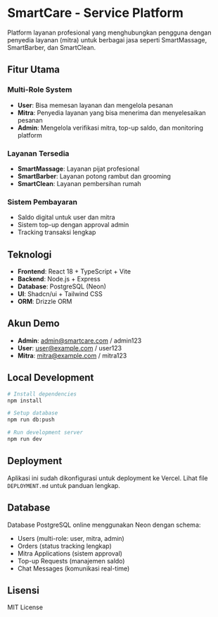 # SmartCare - Service Platform

Platform layanan profesional yang menghubungkan pengguna dengan penyedia layanan (mitra) untuk berbagai jasa seperti SmartMassage, SmartBarber, dan SmartClean.

## Fitur Utama

### Multi-Role System
- **User**: Bisa memesan layanan dan mengelola pesanan
- **Mitra**: Penyedia layanan yang bisa menerima dan menyelesaikan pesanan
- **Admin**: Mengelola verifikasi mitra, top-up saldo, dan monitoring platform

### Layanan Tersedia
- **SmartMassage**: Layanan pijat profesional
- **SmartBarber**: Layanan potong rambut dan grooming
- **SmartClean**: Layanan pembersihan rumah

### Sistem Pembayaran
- Saldo digital untuk user dan mitra
- Sistem top-up dengan approval admin
- Tracking transaksi lengkap

## Teknologi

- **Frontend**: React 18 + TypeScript + Vite
- **Backend**: Node.js + Express
- **Database**: PostgreSQL (Neon)
- **UI**: Shadcn/ui + Tailwind CSS
- **ORM**: Drizzle ORM

## Akun Demo

- **Admin**: admin@smartcare.com / admin123
- **User**: user@example.com / user123
- **Mitra**: mitra@example.com / mitra123

## Local Development

```bash
# Install dependencies
npm install

# Setup database
npm run db:push

# Run development server
npm run dev
```

## Deployment

Aplikasi ini sudah dikonfigurasi untuk deployment ke Vercel. Lihat file `DEPLOYMENT.md` untuk panduan lengkap.

## Database

Database PostgreSQL online menggunakan Neon dengan schema:
- Users (multi-role: user, mitra, admin)
- Orders (status tracking lengkap)
- Mitra Applications (sistem approval)
- Top-up Requests (manajemen saldo)
- Chat Messages (komunikasi real-time)

## Lisensi

MIT License